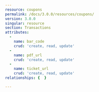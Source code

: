 ```yaml
---
resource: coupons
permalink: /docs/3.0.0/resources/coupons/
version: 3.0.0
singular: resource
section: Transactions
attributes:
  -
    name: bar_code
    crud: 'create, read, update'
  -
    name: pdf_url
    crud: 'create, read, update'
  -
    name: ticket_url
    crud: 'create, read, update'
relationships: {  }

---
```

